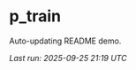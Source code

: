 # p_train

Auto-updating README demo.

<!--START_SECTION:status-->
_Last run: 2025-09-25 21:19 UTC_
<!--END_SECTION:status-->




















































































































































































































































































































































































































































































































































































































































































































































































